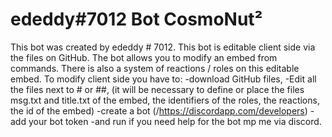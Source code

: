 # ededdy#7012 Bot CosmoNut²
This bot was created by ededdy # 7012. This bot is editable client side via the files on GitHub. The bot allows you to modify an embed from commands. There is also a system of reactions / roles on this editable embed. To modify client side you have to: 
-download GitHub files,
-Edit all the files next to # or ##, (it will be necessary to define or place the files msg.txt and title.txt of the embed, the identifiers of the roles, the reactions, the id of the embed)
-create a bot (/https://discordapp.com/developers)
-add your bot token
-and run
if you need help for the bot mp me via discord.
